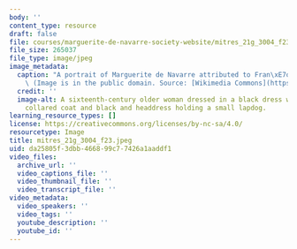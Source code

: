 ```yaml
---
body: ''
content_type: resource
draft: false
file: courses/marguerite-de-navarre-society-website/mitres_21g_3004_f23.jpeg
file_size: 265037
file_type: image/jpeg
image_metadata:
  caption: "A portrait of Marguerite de Navarre attributed to Fran\xE7ois Clouet.\
    \ (Image is in the public domain. Source: [Wikimedia Commons](https://commons.wikimedia.org/wiki/File:Portrait_de_Marguerite_de_Navarre,_attribu%C3%A9_%C3%A0_Fran%C3%A7ois_Clouet,_mus%C3%A9e_Cond%C3%A9_(cropped).jpg).)"
  credit: ''
  image-alt: A sixteenth-century older woman dressed in a black dress with an ermine
    collared coat and black and headdress holding a small lapdog.
learning_resource_types: []
license: https://creativecommons.org/licenses/by-nc-sa/4.0/
resourcetype: Image
title: mitres_21g_3004_f23.jpeg
uid: da25805f-3dbb-4668-99c7-7426a1aaddf1
video_files:
  archive_url: ''
  video_captions_file: ''
  video_thumbnail_file: ''
  video_transcript_file: ''
video_metadata:
  video_speakers: ''
  video_tags: ''
  youtube_description: ''
  youtube_id: ''
---
```


